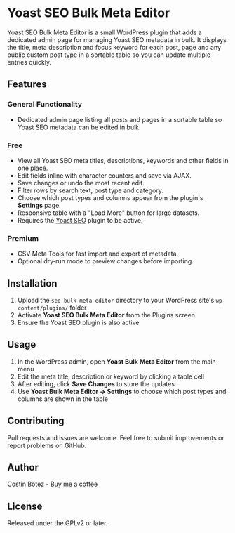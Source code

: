 # Yoast SEO Bulk Meta Editor

Yoast SEO Bulk Meta Editor is a small WordPress plugin that adds a dedicated admin page for managing Yoast SEO metadata in bulk. It displays the title, meta description and focus keyword for each post, page and any public custom post type in a sortable table so you can update multiple entries quickly.

## Features

### General Functionality
- Dedicated admin page listing all posts and pages in a sortable table so Yoast SEO metadata can be edited in bulk.

### Free
- View all Yoast SEO meta titles, descriptions, keywords and other fields in one place.
- Edit fields inline with character counters and save via AJAX.
- Save changes or undo the most recent edit.
- Filter rows by search text, post type and category.
- Choose which post types and columns appear from the plugin's **Settings** page.
- Responsive table with a "Load More" button for large datasets.
- Requires the [Yoast SEO](https://wordpress.org/plugins/wordpress-seo/) plugin to be active.

### Premium
- CSV Meta Tools for fast import and export of metadata.
- Optional dry‑run mode to preview changes before importing.

## Installation

1. Upload the `seo-bulk-meta-editor` directory to your WordPress site's `wp-content/plugins/` folder
2. Activate **Yoast SEO Bulk Meta Editor** from the Plugins screen
3. Ensure the Yoast SEO plugin is also active

## Usage

1. In the WordPress admin, open **Yoast Bulk Meta Editor** from the main menu
2. Edit the meta title, description or keyword by clicking a table cell
3. After editing, click **Save Changes** to store the updates
4. Use **Yoast Bulk Meta Editor → Settings** to choose which post types and columns are shown in the table

## Contributing

Pull requests and issues are welcome. Feel free to submit improvements or report problems on GitHub.

## Author

Costin Botez - [Buy me a coffee](https://www.buymeacoffee.com/costinbotez)

## License

Released under the GPLv2 or later.
